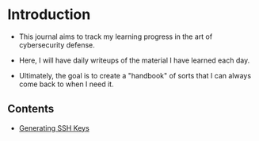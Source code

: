 # Introduction

- This journal aims to track my learning progress in the art of cybersecurity defense. 

- Here, I will have daily writeups of the material I have learned each day.

- Ultimately, the goal is to create a "handbook" of sorts that I can always come back to when I need it.

## Contents
- [Generating SSH Keys](CYBR410/Week1/04-01-24.md)
